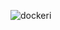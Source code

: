 ![![dockeri](http://dockeri.co/image/cignoir/play-scala)](https://hub.docker.com/r/cignoir/play-scala/)
